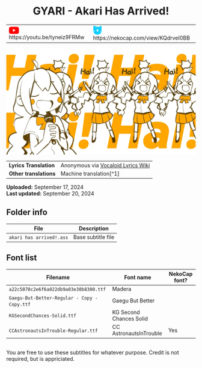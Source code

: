 <h1 align='center'>GYARI - Akari Has Arrived!</h2>

<table align='center'>
    <tr>
        <td> <img src='../.img/youtube.svg' alt='YouTube' width=27 align='center'> &nbsp https://youtu.be/tyneiz9FRMw </td>
        <td> <img src='../.img/nekocap.svg' alt='NekoCap' width=23 align='center'> &nbsp https://nekocap.com/view/KQdrveI0BB </td>
    </tr>
</table>

![](./preview.webp)

<table align='center'>
    <tr>
        <td> <b>Lyrics Translation</b> </td>
        <td> Anonymous via <a href='https://vocaloidlyrics.fandom.com/wiki/%E3%82%A2%E3%82%AB%E3%83%AA%E3%81%8C%E3%82%84%E3%81%A3%E3%81%A6%E3%81%8D%E3%81%9F%E3%81%9E%E3%81%A3_(Akari_ga_Yatte_Kita_zo)'> Vocaloid Lyrics Wiki </a> </td>
    </tr>
    <tr>
        <td> <b> Other translations </b> </td>
        <td>Machine translation[^1]</td>
    </tr>
</table>

[^1]: ChatGPT-4o cross-checked with [jisho](https://jisho.org/).

**Uploaded:** September 17, 2024  
**Last updated:** September 20, 2024

## Folder info

| File | Description |
| ---- | ----------- |
|`akari has arrived!.ass` | Base subtitle file |

## Font list
| Filename | Font name | NekoCap font? |
| ---- | ---- | ---- |
|`a22c5070c2e6f6a022db9a03e30b8300.ttf`| Madera |  |
|`Gaegu-But-Better-Regular - Copy - Copy.ttf`| Gaegu But Better | |
|`KGSecondChances-Solid.ttf` | KG Second Chances Solid | |
|`CCAstronautsInTrouble-Regular.ttf` | CC AstronautsInTrouble | Yes |

##
You are free to use these subtitles for whatever purpose. Credit is not required, but is appriciated.